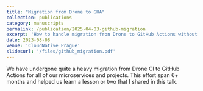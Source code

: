 ```yaml
---
title: "Migration from Drone to GHA"
collection: publications
category: manuscripts
permalink: /publication/2025-04-03-github-migration
excerpt: 'How to handle migration fron Drone to GitHub Actions without losing your sanity.'
date: 2023-08-08
venue: 'CloudNative Prague'
slidesurl: '/files/github_migration.pdf'
---
```

We have undergone quite a heavy migration from Drone CI to GitHub Actions for all of our microservices and projects. This effort span 6+ months and helped us learn a lesson or two that I shared in this talk.